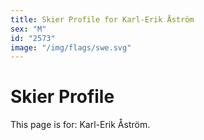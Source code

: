 ```yaml
---
title: Skier Profile for Karl-Erik Åström
sex: "M"
id: "2573"
image: "/img/flags/swe.svg" 
---
```


# Skier Profile

This page is for: Karl-Erik Åström.
    